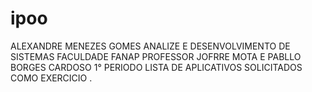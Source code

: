 # ipoo
ALEXANDRE  MENEZES GOMES 
ANALIZE E DESENVOLVIMENTO DE SISTEMAS
FACULDADE FANAP
PROFESSOR JOFRRE MOTA E PABLLO BORGES CARDOSO
1° PERIODO
LISTA DE APLICATIVOS SOLICITADOS COMO EXERCICIO .
